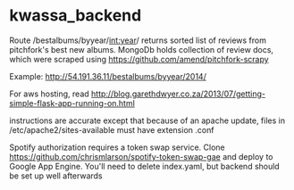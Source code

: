kwassa_backend
==============

Route /bestalbums/byyear/<int:year>/ returns sorted list of reviews from pitchfork's best new albums. MongoDb holds collection of review docs, which were scraped using https://github.com/amend/pitchfork-scrapy

Example:
http://54.191.36.11/bestalbums/byyear/2014/

For aws hosting, read http://blog.garethdwyer.co.za/2013/07/getting-simple-flask-app-running-on.html

instructions are accurate except that because of an apache update, files in /etc/apache2/sites-available must have extension .conf

Spotify authorization requires a token swap service. Clone https://github.com/chrismlarson/spotify-token-swap-gae and deploy to Google App Engine. You'll need to delete index.yaml, but backend should be set up well afterwards
